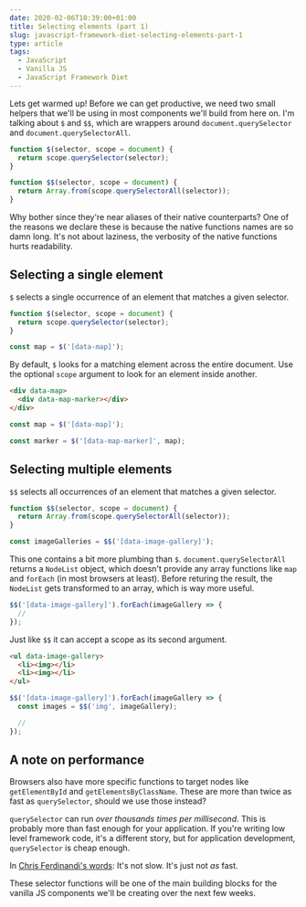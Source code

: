 ```yaml
---
date: 2020-02-06T10:39:00+01:00
title: Selecting elements (part 1)
slug: javascript-framework-diet-selecting-elements-part-1
type: article
tags:
  - JavaScript
  - Vanilla JS
  - JavaScript Framework Diet
---
```


Lets get warmed up! Before we can get productive, we need two small helpers that we'll be using in most components we'll build from here on. I'm talking about `$` and `$$`, which are wrappers around `document.querySelector` and `document.querySelectorAll`.

<!--more-->

```js
function $(selector, scope = document) {
  return scope.querySelector(selector);
}

function $$(selector, scope = document) {
  return Array.from(scope.querySelectorAll(selector));
}
```

Why bother since they're near aliases of their native counterparts? One of the reasons we declare these is because the native functions names are so damn long. It's not about laziness, the verbosity of the native functions hurts readability.

## Selecting a single element

`$` selects a single occurrence of an element that matches a given selector.

```js
function $(selector, scope = document) {
  return scope.querySelector(selector);
}

const map = $('[data-map]');
```

By default, `$` looks for a matching element across the entire document. Use the optional `scope` argument to look for an element inside another.

```html
<div data-map>
  <div data-map-marker></div>
</div>
```

```js
const map = $('[data-map]');

const marker = $('[data-map-marker]', map);
```

## Selecting multiple elements

`$$` selects all occurrences of an element that matches a given selector.

```js
function $$(selector, scope = document) {
  return Array.from(scope.querySelectorAll(selector));
}

const imageGalleries = $$('[data-image-gallery]');
```

This one contains a bit more plumbing than `$`.  `document.querySelectorAll` returns a `NodeList` object, which doesn't provide any array functions like `map` and `forEach` (in most browsers at least). Before returing the result, the `NodeList` gets transformed to an array, which is way more useful.

```js
$$('[data-image-gallery]').forEach(imageGallery => {
  //
});
```

Just like `$$` it can accept a scope as its second argument.

```html
<ul data-image-gallery>
  <li><img></li>
  <li><img></li>
</ul>
```

```js
$$('[data-image-gallery]').forEach(imageGallery => {
  const images = $$('img', imageGallery);

  //
});
```

## A note on performance

Browsers also have more specific functions to target nodes like `getElementById` and `getElementsByClassName`. These are more than twice as fast as `querySelector`, should we use those instead?

`querySelector` can run _over thousands times per millisecond_. This is probably more than fast enough for your application. If you're writing low level framework code, it's a different story, but for application development, `querySelector` is cheap enough.

In [Chris Ferdinandi's words](https://gomakethings.com/javascript-selector-performance/): It's not slow. It's just not _as_ fast.

These selector functions will be one of the main building blocks for the vanilla JS components we'll be creating over the next few weeks.
